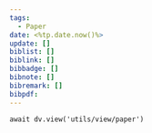 ```yaml
---
tags:
  - Paper
date: <%tp.date.now()%>
update: []
biblist: []
biblink: []
bibbadge: []
bibnote: []
bibremark: [] 
bibpdf:
---
```


```dataviewjs
await dv.view('utils/view/paper')
```